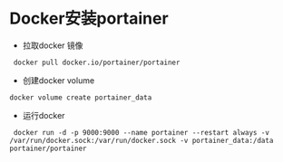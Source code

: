 # Docker安装portainer

- 拉取docker 镜像

```shell
 docker pull docker.io/portainer/portainer
```

- 创建docker volume

```shell
docker volume create portainer_data
```

- 运行docker

```shell
 docker run -d -p 9000:9000 --name portainer --restart always -v /var/run/docker.sock:/var/run/docker.sock -v portainer_data:/data portainer/portainer
```
